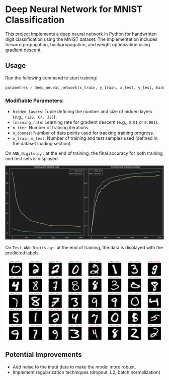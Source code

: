 # Deep Neural Network for MNIST Classification

This project implements a deep neural network in Python for handwritten digit classification using the MNIST dataset. The implementation includes forward propagation, backpropagation, and weight optimization using gradient descent.

## Usage

Run the following command to start training:

```python
parametres = deep_neural_network(x_train, y_train, x_test, y_test, hidden_layers=(256, 64), learning_rate=0.01, n_iter=1000, n_donnes=1000)
```

### Modifiable Parameters:

- `hidden_layers`: Tuple defining the number and size of hidden layers (e.g., `(128, 64, 32)`).
- `learning_rate`: Learning rate for gradient descent (e.g., `0.01` or `0.001`).
- `n_iter`: Number of training iterations.
- `n_donnes`: Number of data points used for tracking training progress.
- `m_train`, `m_test`: Number of training and test samples used (defined in the dataset loading section).



On `ANN_Digits.py` : at the end of training, the final accuracy for both training and test sets is displayed.

![alt text](Images/graph.png)

On `Test_ANN_Digits.py` : at the end of training, the data is displayed with the predicted labels.

![alt text](Images/predictions.png)


## Potential Improvements

- Add noise to the input data to make the model more robust.
- Implement regularization techniques (dropout, L2, batch normalization)






